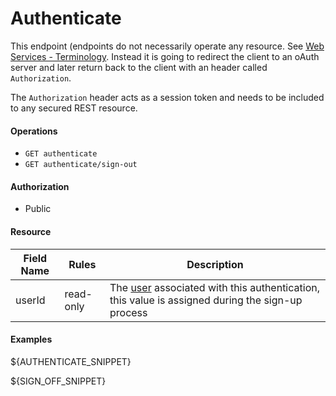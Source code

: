 Authenticate
============
This endpoint (endpoints do not necessarily operate any resource. See [Web Services - Terminology](https://www.w3.org/TR/2011/REC-ws-metadata-exchange-20111213/#terms). Instead it is going to redirect the client to an oAuth server and later return back to the client with an header called `Authorization`.

The `Authorization` header acts as a session token and needs to be included to any secured REST resource.

#### Operations
* `GET authenticate`
* `GET authenticate/sign-out`

#### Authorization
* Public

#### Resource
| Field Name | Rules | Description |
| ---------- | ----- | ----------- |
userId | read-only | The [user][1] associated with this authentication, this value is assigned during the sign-up process

#### Examples
${AUTHENTICATE_SNIPPET}

${SIGN_OFF_SNIPPET}

[1]: users.md